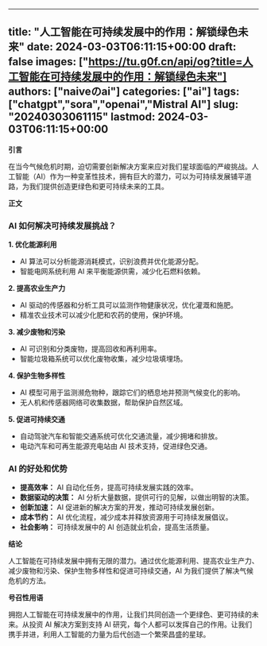 
---
title: "人工智能在可持续发展中的作用：解锁绿色未来"
date: 2024-03-03T06:11:15+00:00
draft: false
images: ["https://tu.g0f.cn/api/og?title=人工智能在可持续发展中的作用：解锁绿色未来"]
authors: ["naiveのai"]
categories: ["ai"]
tags: ["chatgpt","sora","openai","Mistral AI"]
slug: "20240303061115"
lastmod: 2024-03-03T06:11:15+00:00
---
**引言**

在当今气候危机时期，迫切需要创新解决方案来应对我们星球面临的严峻挑战。人工智能（AI）作为一种变革性技术，拥有巨大的潜力，可以为可持续发展铺平道路，为我们提供创造更绿色和更可持续未来的工具。

**正文**

### AI 如何解决可持续发展挑战？

**1. 优化能源利用**

* AI 算法可以分析能源消耗模式，识别浪费并优化能源分配。
* 智能电网系统利用 AI 来平衡能源供需，减少化石燃料依赖。

**2. 提高农业生产力**

* AI 驱动的传感器和分析工具可以监测作物健康状况，优化灌溉和施肥。
* 精准农业技术可以减少化肥和农药的使用，保护环境。

**3. 减少废物和污染**

* AI 可识别和分类废物，提高回收和再利用率。
* 智能垃圾箱系统可以优化废物收集，减少垃圾填埋场。

**4. 保护生物多样性**

* AI 模型可用于监测濒危物种，跟踪它们的栖息地并预测气候变化的影响。
* 无人机和传感器网络可收集数据，帮助保护自然区域。

**5. 促进可持续交通**

* 自动驾驶汽车和智能交通系统可优化交通流量，减少拥堵和排放。
* 电动汽车和可再生能源充电站由 AI 技术支持，促进绿色交通。

### AI 的好处和优势

* **提高效率：** AI 自动化任务，提高可持续发展实践的效率。
* **数据驱动的决策：** AI 分析大量数据，提供可行的见解，以做出明智的决策。
* **创新加速：** AI 促进新的解决方案的开发，推动可持续发展创新。
* **成本节约：** AI 优化流程，减少成本并释放资源用于可持续发展倡议。
* **社会影响：** 可持续发展中的 AI 创造就业机会，提高生活质量。

**结论**

人工智能在可持续发展中拥有无限的潜力。通过优化能源利用、提高农业生产力、减少废物和污染、保护生物多样性和促进可持续交通，AI 为我们提供了解决气候危机的方法。

**号召性用语**

拥抱人工智能在可持续发展中的作用，让我们共同创造一个更绿色、更可持续的未来。从投资 AI 解决方案到支持 AI 研究，每个人都可以发挥自己的作用。让我们携手并进，利用人工智能的力量为后代创造一个繁荣昌盛的星球。